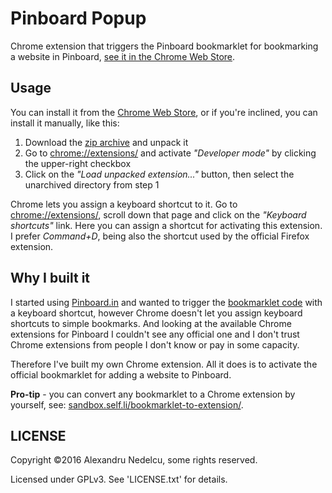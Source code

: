 # Pinboard Popup

Chrome extension that triggers the Pinboard bookmarklet for
bookmarking a website in Pinboard, [see it in the Chrome Web Store](https://chrome.google.com/webstore/detail/pinboard-popup/pfbacfpikpbgbhecjipbhdhhbpglljne).

## Usage

You can install it from the [Chrome Web Store](https://chrome.google.com/webstore/detail/pinboard-popup/pfbacfpikpbgbhecjipbhdhhbpglljne),
or if you're inclined, you can install it manually, like this:

1. Download the [zip archive](https://github.com/alexandru/pinboard-popup/archive/master.zip)
   and unpack it
2. Go to [chrome://extensions/](chrome://extensions/) and activate
   *"Developer mode"* by clicking the upper-right checkbox
3. Click on the *"Load unpacked extension..."* button, then select
   the unarchived directory from step 1

Chrome lets you assign a keyboard shortcut to it.
Go to [chrome://extensions/](chrome://extensions/),
scroll down that page and click on the *"Keyboard shortcuts"*
link. Here you can assign a shortcut for activating this extension.
I prefer *Command+D*, being also the shortcut used by the official
Firefox extension.

## Why I built it

I started using [Pinboard.in](https://pinboard.in/) and wanted to
trigger the [bookmarklet code](https://pinboard.in/howto/) with a
keyboard shortcut, however Chrome doesn't let you assign keyboard
shortcuts to simple bookmarks. And looking at the available Chrome extensions
for Pinboard I couldn't see any official one and I don't trust Chrome
extensions from people I don't know or pay in some capacity.

Therefore I've built my own Chrome extension. All it does is to activate
the official bookmarklet for adding a website to Pinboard.

**Pro-tip** - you can convert any bookmarklet to a Chrome extension by
yourself, see:
[sandbox.self.li/bookmarklet-to-extension/](https://sandbox.self.li/bookmarklet-to-extension/).

## LICENSE

Copyright &copy;2016 Alexandru Nedelcu, some rights reserved.

Licensed under GPLv3. See 'LICENSE.txt' for details.

